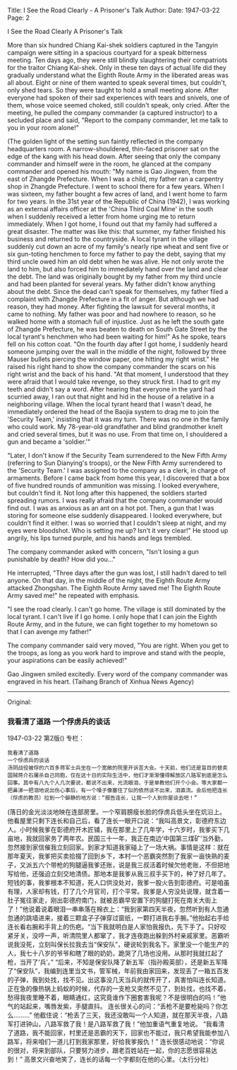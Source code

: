 Title: I See the Road Clearly - A Prisoner's Talk
Author:
Date: 1947-03-22
Page: 2

I See the Road Clearly
A Prisoner's Talk

More than six hundred Chiang Kai-shek soldiers captured in the Tangyin campaign were sitting in a spacious courtyard for a speak bitterness meeting. Ten days ago, they were still blindly slaughtering their compatriots for the traitor Chiang Kai-shek. Only in these ten days of actual life did they gradually understand what the Eighth Route Army in the liberated areas was all about. Eight or nine of them wanted to speak several times, but couldn't, only shed tears. So they were taught to hold a small meeting alone. After everyone had spoken of their sad experiences with tears and snivels, one of them, whose voice seemed choked, still couldn't speak, only cried. After the meeting, he pulled the company commander (a captured instructor) to a secluded place and said, "Report to the company commander, let me talk to you in your room alone!"

(The golden light of the setting sun faintly reflected in the company headquarters room. A narrow-shouldered, thin-faced prisoner sat on the edge of the kang with his head down. After seeing that only the company commander and himself were in the room, he glanced at the company commander and opened his mouth: "My name is Gao Jingwen, from the east of Zhangde Prefecture. When I was a child, my father ran a carpentry shop in Zhangde Prefecture. I went to school there for a few years. When I was sixteen, my father bought a few acres of land, and I went home to farm for two years. In the 31st year of the Republic of China (1942), I was working as an external affairs officer at the 'China Third Coal Mine' in the south when I suddenly received a letter from home urging me to return immediately. When I got home, I found out that my family had suffered a great disaster. The matter was like this: that summer, my father finished his business and returned to the countryside. A local tyrant in the village suddenly cut down an acre of my family's nearly ripe wheat and sent five or six gun-toting henchmen to force my father to pay the debt, saying that my third uncle owed him an old debt when he was alive. He not only wrote the land to him, but also forced him to immediately hand over the land and clear the debt. The land was originally bought by my father from my third uncle and had been planted for several years. My father didn't know anything about the debt. Since the dead can’t speak for themselves, my father filed a complaint with Zhangde Prefecture in a fit of anger. But although we had reason, they had money. After fighting the lawsuit for several months, it came to nothing. My father was poor and had nowhere to reason, so he walked home with a stomach full of injustice. Just as he left the south gate of Zhangde Prefecture, he was beaten to death on South Gate Street by the local tyrant's henchmen who had been waiting for him!" As he spoke, tears fell on his cotton coat. "On the fourth day after I got home, I suddenly heard someone jumping over the wall in the middle of the night, followed by three Mauser bullets piercing the window paper, one hitting my right wrist." He raised his right hand to show the company commander the scars on his right wrist and the back of his hand. "At that moment, I understood that they were afraid that I would take revenge, so they struck first. I had to grit my teeth and didn't say a word. After hearing that everyone in the yard had scurried away, I ran out that night and hid in the house of a relative in a neighboring village. When the local tyrant heard that I wasn't dead, he immediately ordered the head of the Baojia system to drag me to join the 'Security Team,' insisting that it was my turn. There was no one in the family who could work. My 78-year-old grandfather and blind grandmother knelt and cried several times, but it was no use. From that time on, I shouldered a gun and became a 'soldier.'"

"Later, I don't know if the Security Team surrendered to the New Fifth Army (referring to Sun Dianying's troops), or the New Fifth Army surrendered to the 'Security Team.' I was assigned to the company as a clerk, in charge of armaments. Before I came back from home this year, I discovered that a box of five hundred rounds of ammunition was missing. I looked everywhere, but couldn't find it. Not long after this happened, the soldiers started spreading rumors. I was really afraid that the company commander would find out. I was as anxious as an ant on a hot pot. Then, a gun that I was storing for someone else suddenly disappeared. I looked everywhere, but couldn't find it either. I was so worried that I couldn't sleep at night, and my eyes were bloodshot. Who is setting me up? Isn't it very clear!" He stood up angrily, his lips turned purple, and his hands and legs trembled.

The company commander asked with concern, "Isn't losing a gun punishable by death? How did you..."

He interrupted, "Three days after the gun was lost, I still hadn't dared to tell anyone. On that day, in the middle of the night, the Eighth Route Army attacked Zhongshan. The Eighth Route Army saved me! The Eighth Route Army saved me!" he repeated with emphasis.

"I see the road clearly. I can't go home. The village is still dominated by the local tyrant. I can't live if I go home. I only hope that I can join the Eighth Route Army, and in the future, we can fight together to my hometown so that I can avenge my father!"

The company commander said very moved, "You are right. When you get to the troops, as long as you work hard to improve and stand with the people, your aspirations can be easily achieved!"

Gao Jingwen smiled excitedly. Every word of the company commander was engraved in his heart. (Taihang Branch of Xinhua News Agency)



<hr /> 

Original: 


### 我看清了道路  一个俘虏兵的谈话

1947-03-22
第2版()
专栏：

    我看清了道路
    一个俘虏兵的谈话
    汤阴战役被俘的六百多蒋军士兵坐在一个宽敞的院里开诉苦大会。十天前，他们还是盲目的替卖国贼蒋介石屠杀自己同胞，仅在这十日的实际生活中，他们才渐渐懂得解放区八路军到底是怎么回事。其中有八九个人几次要说，都说不出来，光流眼泪，于是单教他们开个小会。等大家都一把鼻涕一把泪地说出伤心事后，有一个嗓子像塞住了似的依然谈不出来，泪直流。会后他把连长（俘虏的教员）拉到一个僻静的地方说：“报告连长，让我一个人到你屋谈去吧！”
   (落日的金光淡淡地映在连部房里。一个窄肩膀瘦长脸的俘虏兵低头坐在炕沿上。他看屋里只剩下连长和自己后，看了连长一眼开口说：“我叫高景文，彰德府东边人。小时候我爹在彰德府开木匠铺，我在那里上了几年学，十六岁时，我爹买下几亩地，我就回家务了两年农。民国三十一年，我正在南边‘中国第三煤矿’当外勤，忽然接到家信催我立刻回家。到家才知道我家碰上了一场大祸。事情是这样：就在那年夏天，我爹把买卖拾掇了回到乡下，本村一个恶霸突然割了我家一亩快熟的麦子，又派五六个带枪的狗腿逼我爹还账，说是我三叔活着时候欠他老账，不但把地写给他，还强迫立刻交地清债。那地本是我爹从我三叔手买下的，种了好几年了。短钱的事，我爹根本不知道，死人口供没处对，我爹一股火告到彰德府。可是咱虽有理，人家却有钱，打了几个月官司，打个平常。我爹是人穷没处说理，就含着一肚子冤往家走，刚出彰德府南门，就被恶霸早安置下的狗腿打死在南关大街上了！”他说着说着眼泪一串串落在棉衣上：“我到家第四天半夜，忽然听到有人忽通忽通的跳墙进来，接着三颗盒子子弹穿过窗纸，一颗打进我右手腕。”他抬起右手给连长看右腕和手背上的伤疤。“当下我就明白是人家怕我报仇，先下手了。只好咬紧牙关，没哼一声，听清院里人都窜了，我才连夜跑出躲到外村亲戚家里。恶霸听说我没死，立刻叫保长拉我去当“保安队”，硬说轮到我名下。家里没一个能生产的人，我七十八岁的爷爷和瞎了眼的奶奶，跪哭了几场也没用。从那时我就扛起了枪，当开了‘兵’。”
    “后来，不知是保安队降了新五军（指孙殿英部），还是新五军降了“保安队”，我编到连里当文书，管军械，年前我由家回来，发现丢了一箱五百发的子弹，我到处找，找不见。出这事没几天当兵的就传开了，真害怕叫连长知道。正在急的像热锅上蚂蚁的时候，代存的一支枪又突然不见了，到处找，也找不着，愁得我夜里睡不着，眼睛通红，这究竟谁作下圈套害我呢？不是很明白的吗！”他气的站起来，嘴唇发紫，手腿直抖。
    连长很关心的问：“丢枪不是要枪毙吗？你怎么………”
    他截住说：“枪丢了三天，我还没敢叫一个人知道，就在那天半夜，八路军打进钟山，八路军救了我！是八路军救了我！”他加重语气重复地说。
    “我看清了道路，我不能回家，村里还是恶霸的天下，回家也不能过，我只希望我能参加八路军，将来咱们一道儿打到我家那里，好给我爹报仇！”
    连长很感动地说：“你说的很对，将来到部队，只要努力进步，跟老百姓站在一起，你的志愿很容易达到！”
    高景文兴奋地笑了，连长的话每一个字都刻在他的心里。（太行分社）
